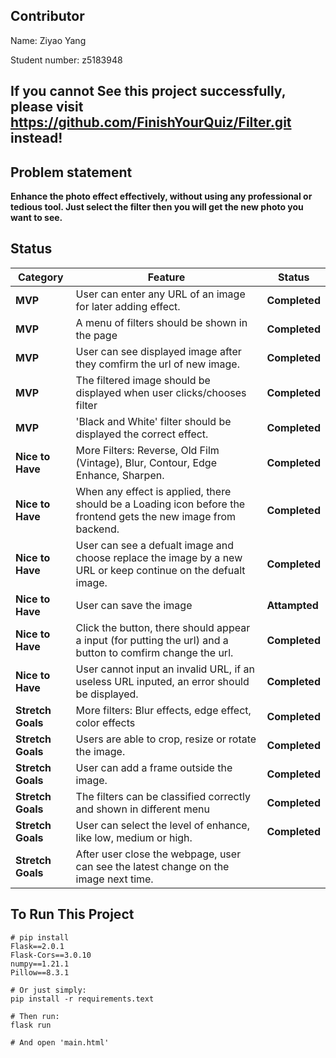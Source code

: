 ## __Contributor__
Name: Ziyao Yang

Student number:  z5183948

## If you cannot See this project successfully, please visit https://github.com/FinishYourQuiz/Filter.git instead!

## __Problem statement__

__Enhance the photo effect effectively, without using any professional or tedious tool. Just select the filter then you will get the new photo you want to see.__ 

## __Status__

| Category      | Feature                                                                                                         | Status    |
| ------------- | --------------------------------------------------------------------------------------------------------------- | --------- |
| __MVP__           | User can enter any URL of an image for later adding effect.                                                     | __Completed__ |
| __MVP__           | A menu of filters should be shown in the page                                                                   | __Completed__ |
| __MVP__           | User can see displayed image after they comfirm the url of new image.                                           | __Completed__ |
| __MVP__           | The filtered image should be displayed when user clicks/chooses filter                                          | __Completed__ |
| __MVP__           | 'Black and White' filter should be displayed the correct effect.                                                | __Completed__ |
| __Nice to Have__  | More Filters: Reverse, Old Film (Vintage), Blur, Contour, Edge Enhance, Sharpen.                                | __Completed__ |
| __Nice to Have__  | When any effect is applied, there should be a Loading icon before the frontend gets the new image from backend. | __Completed__ |
| __Nice to Have__  | User can see a defualt image and choose replace the image by a new URL or keep continue on the defualt image.   | __Completed__ |
| __Nice to Have__  | User can save the image                                                                                         | __Attampted__ |
| __Nice to Have__  | Click the button, there should appear a input (for putting the url) and a button to comfirm change the url.     | __Completed__ |
| __Nice to Have__  | User cannot input an invalid URL, if an useless URL inputed, an error should be displayed.                      | __Completed__ |
| __Stretch Goals__ | More filters: Blur effects, edge effect, color effects                                                          | __Completed__ |
| __Stretch Goals__ | Users are able to crop, resize or rotate the image.                                                             | __Completed__ |
| __Stretch Goals__ | User can add a frame outside the image.                                                                         | __Completed__ |
| __Stretch Goals__ | The filters can be classified correctly and shown in different menu                                             | __Completed__ |
| __Stretch Goals__ | User can select the level of enhance, like low, medium or high.                                                 | __Completed__ |
| __Stretch Goals__ | After user close the webpage, user can see the latest change on the image next time.                            |           |

## __To Run This Project__
    # pip install 
    Flask==2.0.1
    Flask-Cors==3.0.10
    numpy==1.21.1
    Pillow==8.3.1

    # Or just simply:     
    pip install -r requirements.text

    # Then run:
    flask run

    # And open 'main.html'
